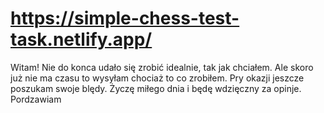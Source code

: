 # https://simple-chess-test-task.netlify.app/

Witam! Nie do konca udało się zrobić idealnie, tak jak chciałem. Ale skoro już nie ma czasu to wysyłam chociaż to co zrobiłem.
Pry okazji jeszcze poszukam swoje blędy. Życzę miłego dnia i będę wdzięczny za opinje. Pordzawiam
